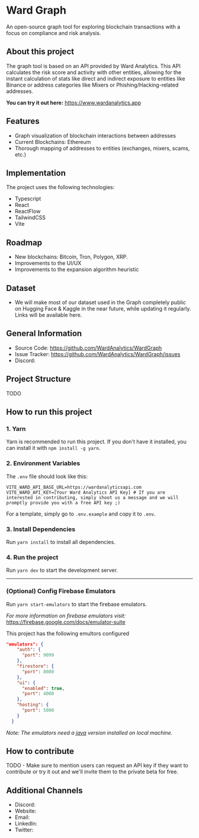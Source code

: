 # Ward Graph

An open-source graph tool for exploring blockchain transactions with a focus on compliance and risk analysis.

## About this project

The graph tool is based on an API provided by Ward Analytics. This API calculates the risk score and activity with other entities, allowing for the instant calculation of stats like direct and indirect exposure to entities like Binance or address categories like Mixers or Phishing/Hacking-related addresses.

**You can try it out here:** https://www.wardanalytics.app

## Features

- Graph visualization of blockchain interactions between addresses
- Current Blockchains: Ethereum
- Thorough mapping of addresses to entities (exchanges, mixers, scams, etc.)

## Implementation

The project uses the following technologies:

- Typescript
- React
- ReactFlow
- TailwindCSS
- Vite

## Roadmap

- New blockchains: Bitcoin, Tron, Polygon, XRP.
- Improvements to the UI/UX
- Improvements to the expansion algorithm heuristic

## Dataset

- We will make most of our dataset used in the Graph completely public on Hugging Face & Kaggle in the near future, while updating it regularly. Links will be available here.

## General Information

- Source Code: https://github.com/WardAnalytics/WardGraph
- Issue Tracker: https://github.com/WardAnalytics/WardGraph/issues
- Discord:

## Project Structure

TODO

## How to run this project

### 1. Yarn

Yarn is recommended to run this project. If you don't have it installed, you can install it with `npm install -g yarn`.

### 2. Environment Variables

The `.env` file should look like this:

```shell
VITE_WARD_API_BASE_URL=https://wardanalyticsapi.com
VITE_WARD_API_KEY=[Your Ward Analytics API Key] # If you are interested in contributing, simply shoot us a message and we will promptly provide you with a free API key ;)
```

For a template, simply go to `.env.example` and copy it to `.env`.

### 3. Install Dependencies

Run `yarn install` to install all dependencies.

### 4. Run the project

Run `yarn dev` to start the development server.

---

### (Optional) Config Firebase Emulators

Run `yarn start-emulators` to start the firebase emulators. 

_For more information on firebase emulators visit:_ https://firebase.google.com/docs/emulator-suite

This project has the following emultors configured

```json
"emulators": {
    "auth": {
      "port": 9099
    },
    "firestore": {
      "port": 8080
    },
    "ui": {
      "enabled": true,
      "port": 4000
    },
    "hosting": {
      "port": 5000
    }
  }
```

_Note: The emulators need a [java](https://www.oracle.com/java/technologies/downloads/) version installed on local machine._

## How to contribute

TODO - Make sure to mention users can request an API key if they want to contribute or try it out and we'll invite them to the private beta for free.

## Additional Channels

- Discord:
- Website:
- Email:
- LinkedIn:
- Twitter:
